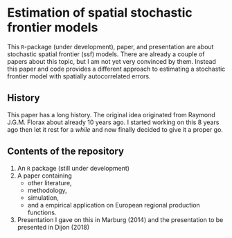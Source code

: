 # Estimation of spatial stochastic frontier models

This `R`-package (under development), paper, and presentation are about stochastic spatial frontier (ssf) models. 
There are already a couple of papers about this topic, but I am not yet very convinced by them. Instead this paper and code provides a different approach to estimating a stochastic frontier model with spatially autocorrelated errors. 

## History

This paper has a long history. The original idea originated from Raymond J.G.M. Florax about already 10 years ago. I started working on this 8 years ago then let it rest for a *while* and now finally decided to give it a proper go.

## Contents of the repository
1. An `R` package (still under development)
2. A paper containing
    - other literature,
    - methodology, 
    - simulation, 
    - and a empirical application on European regional production functions.
3. Presentation I gave on this in Marburg (2014) and the presentation to be presented in Dijon (2018)
